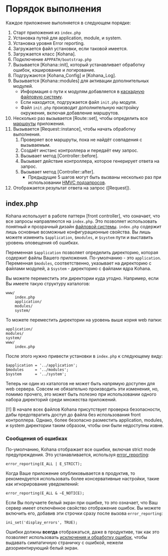 # Порядок выполнения

Каждое приложение выполняется в следующем порядке:

1. Старт приложения из `index.php`
2. Установка путей для application, module, и system.
3. Установка уровня Error reporting.
4. Загружается файл установки, если таковой имеется.
5. Загружается класс [Kohana].
6. Подключение `APPPATH/bootstrap.php`
7. Вызывается [Kohana::init], который устанавливает обработку ошибок, кэширование и логирование.
8. Подгружаются [Kohana_Config] и [Kohana_Log].
9. Вызывается [Kohana::modules] для активации дополнительных модулей.
    * Информация о пути к модулям добавляется в [каскадную файловую систему](about.filesystem).
    * Если находится, подгружается файл `init.php` модуля. 
    * Файл `init.php` производит дополнительную настройку окружения, включая добавление маршрутов.
10. Несколько раз вызывается [Route::set], чтобы определить все [маршруты](using.routing) приложения.
11. Вызывается [Request::instance], чтобы начать обработку выполнения.
    1. Проверяет все маршруты, пока не найдёт совпадения с вызываемым.
    2. Создаёт инстанс контроллера и передаёт ему запрос.
    3. Вызывает метод [Controller::before].
    4. Вызывает действие контроллера, которое генерирует ответа на запрос.
    5. Вызывает метод [Controller::after].
        * Предыдущие 5 шагов могут быть вызваны несколько раз при использовании [HMVC подзапросов](about.mvc).
12. Отображается результат ответа на запрос ([Request]).

## index.php

Kohana использует в работе паттерн [front controller], что означает, что все запросы направляются на `index.php`. Это позволяет использовать понятный и прозрачный дизайн [файловой системы](about.filesystem). `index.php` содержит лишь основные возможные конфигурационные свойства. Вы лишь можете изменить `$application`, `$modules`, и `$system` пути и выставить уровень оповещения об ошибках.

Переменная `$application` позволяет определить директорию, которая содержит файлы Вашего приложения. По-умолчанию - это `application`. Переменная `$modules`, соответственно, указывает на директорию с файлами модулей, а `$system` - директорию с файлами ядра Kohana.

Вы можете переместить эти директории куда угодно. Например, если Вы имеете такую структуру каталогов:

    www/
        index.php
        application/
        modules/
        system/

То можете переместить директории на уровень выше корня web папки:

    application/
    modules/
    system/
    www/
        index.php

После этого нужно привести установки в `index.php` к следующему виду:

    $application = '../application';
    $modules     = '../modules';
    $system      = '../system';

Теперь ни один из каталогов не может быть напрямую доступен для web сервера. Совсем не обязательно производить эти изменения, но, помимо прочего, это может быть полезно при использовании одного набора директорий среди множества приложений.

[!!] В начале всех файлов Kohana присутствует проверка безопасности, дабы предотвратить доступ до файла без использования front контроллера. Однако, более безопасно разместить application, modules, и system директории таким образом, чтобы они были недоступны извне.

### Сообщения об ошибках

По-умолчанию, Kohana отображает все ошибки, включая strict mode предупреждения. Это устанавливается, используя [error_reporting](http://php.net/error_reporting):

    error_reporting(E_ALL | E_STRICT);

Когда Ваше приложение опубликовывается в продуктив, то рекомендуется использовать более консервативные настройки, такие как игнорирование уведомлений:

    error_reporting(E_ALL & ~E_NOTICE);

Если Вы получаете белый экран при ошибке, то это означает, что Ваш сервер имеет отключённое свойство отображение ошибок. Вы можете включить его, добавив эти строчки сразу после вызова `error_reporting`:

    ini_set('display_errors', TRUE);

Ошибки должны **всегда** отображаться, даже в продуктиве, так как это позволяет использовать [исключения и обработку ошибок](debugging.errors), чтобы выдавать симпатичную страничку с ошибкой, нежели дезориентирующий белый экран.